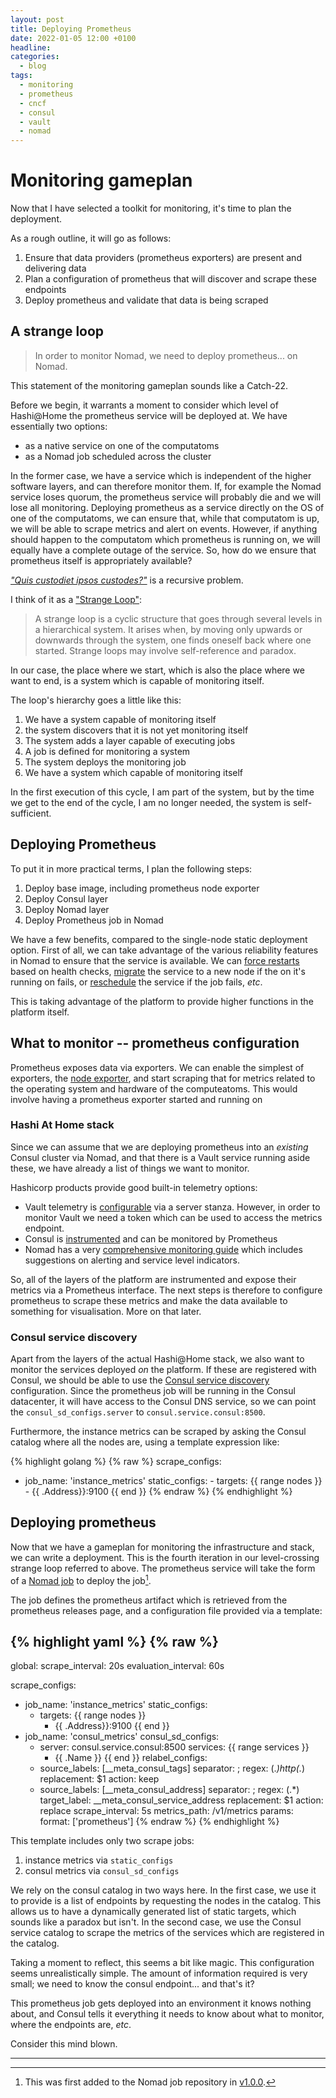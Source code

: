 ```yaml
---
layout: post
title: Deploying Prometheus
date: 2022-01-05 12:00 +0100
headline:
categories:
  - blog
tags:
  - monitoring
  - prometheus
  - cncf
  - consul
  - vault
  - nomad
---
```


# Monitoring gameplan

Now that I have selected a toolkit for monitoring, it's time to plan the deployment.

As a rough outline, it will go as follows:

1. Ensure that data providers (prometheus exporters) are present and delivering data
1. Plan a configuration of prometheus that will discover and scrape these endpoints
1. Deploy prometheus and validate that data is being scraped

## A strange loop

> In order to monitor Nomad, we need to deploy prometheus... on Nomad.

This statement of the monitoring gameplan sounds like a Catch-22.

Before we begin, it warrants a moment to consider which level of Hashi@Home the prometheus service will be deployed at.
We have essentially two options:

- as a native service on one of the computatoms
- as a Nomad job scheduled across the cluster

In the former case, we have a service which is independent of the higher software layers, and can therefore monitor them.
If, for example the Nomad service loses quorum, the prometheus service will probably die and we will lose all monitoring.
Deploying prometheus as a service directly on the OS of one of the computatoms, we can ensure that, while that computatom is up, we will be able to scrape metrics and alert on events.
However, if anything should happen to the computatom which prometheus is running on, we will equally have a complete outage of the service.
So, how do we ensure that prometheus itself is appropriately available?

[_"Quis custodiet ipsos custodes?"_](https://en.wikipedia.org/wiki/Quis_custodiet_ipsos_custodes%3F) is a recursive problem.

I think of it as a ["Strange Loop"](https://en.wikipedia.org/wiki/Strange_loop):

> A strange loop is a cyclic structure that goes through several levels in a hierarchical system. It arises when, by moving only upwards or downwards through the system, one finds oneself back where one started. Strange loops may involve self-reference and paradox.

In our case, the place where we start, which is also the place where we want to end, is a system which is capable of monitoring itself.

The loop's hierarchy goes a little like this:

1. We have a system capable of monitoring itself
1. the system discovers that it is not yet monitoring itself
1. The system adds a layer capable of executing jobs
1. A job is defined for monitoring a system
1. The system deploys the monitoring job
1. We have a system which capable of monitoring itself

In the first execution of this cycle, I am part of the system, but by the time we get to the end of the cycle, I am no longer needed, the system is self-sufficient.

## Deploying Prometheus

To put it in more practical terms, I plan the following steps:

1. Deploy base image, including prometheus node exporter
1. Deploy Consul layer
1. Deploy Nomad layer
1. Deploy Prometheus job in Nomad

We have a few benefits, compared to the single-node static deployment option.
First of all, we can take advantage of the various reliability features in Nomad to ensure that the service is available.
We can [force restarts](https://www.nomadproject.io/docs/job-specification/check_restart) based on health checks, [migrate](https://www.nomadproject.io/docs/job-specification/migrate) the service to a new node if the on it's running on fails, or [reschedule](https://www.nomadproject.io/docs/job-specification/reschedule) the service if the job fails, _etc_.

This is taking advantage of the platform to provide higher functions in the platform itself.

## What to monitor -- prometheus configuration

Prometheus exposes data via exporters.
We can enable the simplest of exporters, the [node exporter](https://github.com/prometheus/node_exporter), and start scraping that for metrics related to the operating system and hardware of the computeatoms.
This would involve having a prometheus exporter started and running on

### Hashi At Home stack

Since we can assume that we are deploying prometheus into an _existing_ Consul cluster via Nomad, and that there is a Vault service running aside these, we have already a list of things we want to monitor.

Hashicorp products provide good built-in telemetry options:

- Vault telemetry is [configurable](https://www.vaultproject.io/docs/configuration/telemetry) via a server stanza. However, in order to monitor Vault we need a token which can be used to access the metrics endpoint.
- Consul is [instrumented](https://www.consul.io/docs/agent/telemetry) and can be monitored by Prometheus
- Nomad has a very [comprehensive monitoring guide](https://www.nomadproject.io/docs/operations/monitoring-nomad) which includes suggestions on alerting and service level indicators.

So, all of the layers of the platform are instrumented and expose their metrics via a Prometheus interface.
The next steps is therefore to configure prometheus to scrape these metrics and make the data available to something for visualisation.
More on that later.

### Consul service discovery

Apart from the layers of the actual Hashi@Home stack, we also want to monitor the services deployed _on_ the platform.
If these are registered with Consul, we should be able to use the [Consul service discovery](https://prometheus.io/docs/prometheus/latest/configuration/configuration/#consul_sd_config) configuration.
Since the prometheus job will be running in the Consul datacenter, it will have access to the Consul DNS service, so we can point the `consul_sd_configs.server` to `consul.service.consul:8500`.

Furthermore, the instance metrics can be scraped by asking the Consul catalog where all the nodes are, using a template expression like:

{% highlight golang %}
{% raw %}
scrape_configs:

- job_name: 'instance_metrics'
      static_configs:
        - targets:
            {{ range nodes }}
              - {{ .Address}}:9100
            {{ end }}
{% endraw %}
{% endhighlight %}

## Deploying prometheus

Now that we have a gameplan for monitoring the infrastructure and stack, we can write a deployment.
This is the fourth iteration in our level-crossing strange loop referred to above.
The prometheus service will take the form of a [Nomad job](https://github.com/brucellino/nomad-jobs/blob/main/prometheus.nomad) to deploy the job[^1.0.0].

The job defines the prometheus artifact which is retrieved from the prometheus releases page, and a configuration file provided via a template:

{% highlight yaml %}
{% raw %}
---

global:
  scrape_interval:     20s
  evaluation_interval: 60s

scrape_configs:

- job_name: 'instance_metrics'
    static_configs:
  - targets:
          {{ range nodes }}
    - {{ .Address}}:9100
          {{ end }}
- job_name: 'consul_metrics'
    consul_sd_configs:
  - server: consul.service.consul:8500
        services:
          {{ range services }}
    - {{ .Name }}
          {{ end }}
    relabel_configs:
  - source_labels: [__meta_consul_tags]
        separator: ;
        regex: (._)http(._)
        replacement: $1
        action: keep
  - source_labels: [__meta_consul_address]
        separator: ;
        regex: (.*)
        target_label: __meta_consul_service_address
        replacement: $1
        action: replace
    scrape_interval: 5s
    metrics_path: /v1/metrics
    params:
      format: ['prometheus']
{% endraw %}
{% endhighlight %}

This template includes only two scrape jobs:

1. instance metrics via `static_configs`
1. consul metrics via `consul_sd_configs`

We rely on the consul catalog in two ways here.
In the first case, we use it to provide is a list of endpoints by requesting the nodes in the catalog.
This allows us to have a dynamically generated list of static targets, which sounds like a paradox but isn't.
In the second case, we use the Consul service catalog to scrape the metrics of the services which are registered in the catalog.

Taking a moment to reflect, this seems a bit like magic.
This configuration seems unrealistically simple.
The amount of information required is very small; we need to know the consul endpoint... and that's it?

This prometheus job gets deployed into an environment it knows nothing about, and Consul tells it everything it needs to know about what to monitor, where the endpoints are, _etc_.

Consider this mind blown.

---
[^1.0.0]: This was first added to the Nomad job repository in [v1.0.0](https://github.com/brucellino/nomad-jobs/releases/tag/v1.0.0).
